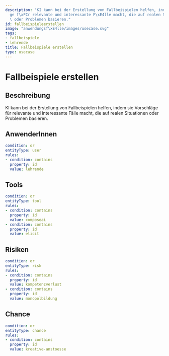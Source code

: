 ```yaml
---
description: "KI kann bei der Erstellung von Fallbeispielen helfen, indem sie Vorschl\xE4\
  ge f\xFCr relevante und interessante F\xE4lle macht, die auf realen Situationen\
  \ oder Problemen basieren."
id: fallbeispieleerstellen
image: "anwendungsf\xE4lle/images/usecase.svg" 
tags:
- fallbeispiele
- lehrende
title: Fallbeispiele erstellen
type: usecase
---
```



# Fallbeispiele erstellen

## Beschreibung

KI kann bei der Erstellung von Fallbeispielen helfen, indem sie Vorschläge für relevante und interessante Fälle macht, die auf realen Situationen oder Problemen basieren.

## AnwenderInnen

```yaml
condition: or
entityType: user
rules:
- condition: contains
  property: id
  value: lehrende
```



## Tools

```yaml
condition: or
entityType: tool
rules:
- condition: contains
  property: id
  value: composeai
- condition: contains
  property: id
  value: elicit
```



## Risiken

```yaml
condition: or
entityType: risk
rules:
- condition: contains
  property: id
  value: kompetenzverlust
- condition: contains
  property: id
  value: monopolbildung
```



## Chance

```yaml
condition: or
entityType: chance
rules:
- condition: contains
  property: id
  value: kreative-anstoesse
```

